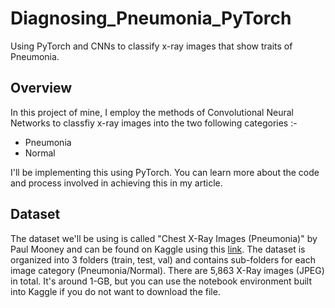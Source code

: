 # Diagnosing_Pneumonia_PyTorch
Using PyTorch and CNNs to classify x-ray images that show traits of Pneumonia.

## Overview
In this project of mine, I employ the methods of Convolutional Neural Networks to classfiy x-ray images into the two following categories :-
* Pneumonia 
* Normal

I'll be implementing this using PyTorch. You can learn more about the code and process involved in achieving this in my article.

## Dataset
The dataset we'll be using is called "Chest X-Ray Images (Pneumonia)" by Paul Mooney and can be found on Kaggle using this [link](https://www.kaggle.com/paultimothymooney/chest-xray-pneumonia). The dataset is organized into 3 folders (train, test, val) and contains sub-folders for each image category (Pneumonia/Normal). There are 5,863 X-Ray images (JPEG) in total. It's around 1-GB, but you can use the notebook environment built into Kaggle if you do not want to download the file.
